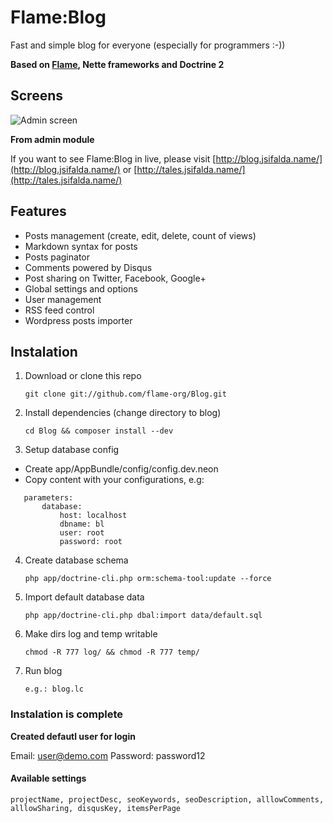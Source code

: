 # Flame:Blog

Fast and simple blog for everyone (especially for programmers :-))

**Based on [Flame](https://github.com/flame-org/Framework), Nette frameworks and Doctrine 2**

## Screens
![Admin screen](http://projects.jsifalda.name/blog/screens/admin.png)

**From admin module**

If you want to see Flame:Blog in live, please visit [http://blog.jsifalda.name/](http://blog.jsifalda.name/) or [http://tales.jsifalda.name/](http://tales.jsifalda.name/)

## Features
* Posts management (create, edit, delete, count of views)
* Markdown syntax for posts
* Posts paginator
* Comments powered by Disqus
* Post sharing on Twitter, Facebook, Google+
* Global settings and options
* User management
* RSS feed control
* Wordpress posts importer

## Instalation
1. Download or clone this repo

	`git clone git://github.com/flame-org/Blog.git`

2. Install dependencies (change directory to blog)

	`cd Blog && composer install --dev`

3. Setup database config
 * Create app/AppBundle/config/config.dev.neon
 * Copy content with your configurations, e.g:

 ```
 	parameters:
    	database:
    		host: localhost
    		dbname: bl
    		user: root
    		password: root
 ```

4. Create database schema

	`php app/doctrine-cli.php orm:schema-tool:update --force`

5. Import default database data

	`php app/doctrine-cli.php dbal:import data/default.sql`

6. Make dirs log and temp writable

	`chmod -R 777 log/ && chmod -R 777 temp/`

7. Run blog

	`e.g.: blog.lc`

### Instalation is complete

**Created defautl user for login**

 Email: user@demo.com
 Password: password12


#### Available settings

	projectName, projectDesc, seoKeywords, seoDescription, alllowComments, alllowSharing, disqusKey, itemsPerPage